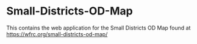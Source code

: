 # Small-Districts-OD-Map
This contains the web application for the Small Districts OD Map found at https://wfrc.org/small-districts-od-map/
